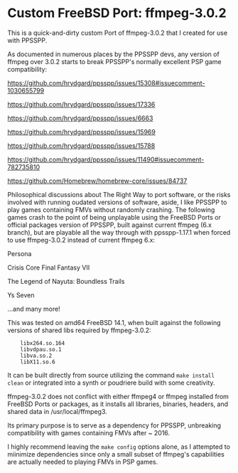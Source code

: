 # Custom FreeBSD Port: ffmpeg-3.0.2

This is a quick-and-dirty custom Port of ffmpeg-3.0.2 that I created for use with PPSSPP.

As documented in numerous places by the PPSSPP devs, any version of ffmpeg over 3.0.2 starts to break PPSSPP's normally excellent PSP game compatibility:

https://github.com/hrydgard/ppsspp/issues/15308#issuecomment-1030655799

https://github.com/hrydgard/ppsspp/issues/17336

https://github.com/hrydgard/ppsspp/issues/6663

https://github.com/hrydgard/ppsspp/issues/15969

https://github.com/hrydgard/ppsspp/issues/15788

https://github.com/hrydgard/ppsspp/issues/11490#issuecomment-782735810

https://github.com/Homebrew/homebrew-core/issues/84737

Philosophical discussions about The Right Way to port software, or the risks involved with running oudated versions of software, aside, I like PPSSPP to play games containing FMVs without randomly crashing. The following games crash to the point of being unplayable using the FreeBSD Ports or official packages version of PPSSPP, built against current ffmpeg (6.x branch), but are playable all the way through with ppsspp-1.17.1 when forced to use ffmpeg-3.0.2 instead of current ffmpeg 6.x:

Persona

Crisis Core Final Fantasy VII

The Legend of Nayuta: Boundless Trails

Ys Seven

...and many more!

This was tested on amd64 FreeBSD 14.1, when built against the following versions of shared libs required by ffmpeg-3.0.2:

        libx264.so.164
        libvdpau.so.1
        libva.so.2
        libX11.so.6

It can be built directly from source utilizing the command `make install clean` or integrated into a synth or poudriere build with some creativity.

ffmpeg-3.0.2 does not conflict with either ffmpeg4 or ffmpeg installed from FreeBSD Ports or packages, as it installs all libraries, binaries, headers, and shared data in /usr/local/ffmpeg3.

Its primary purpose is to serve as a dependency for PPSSPP, unbreaking compatibility with games containing FMVs after ~ 2016.

I highly recommend leaving the `make config` options alone, as I attempted to miinimize dependencies since only a small subset of ffmpeg's capabilities are actually needed to playing FMVs in PSP games.
